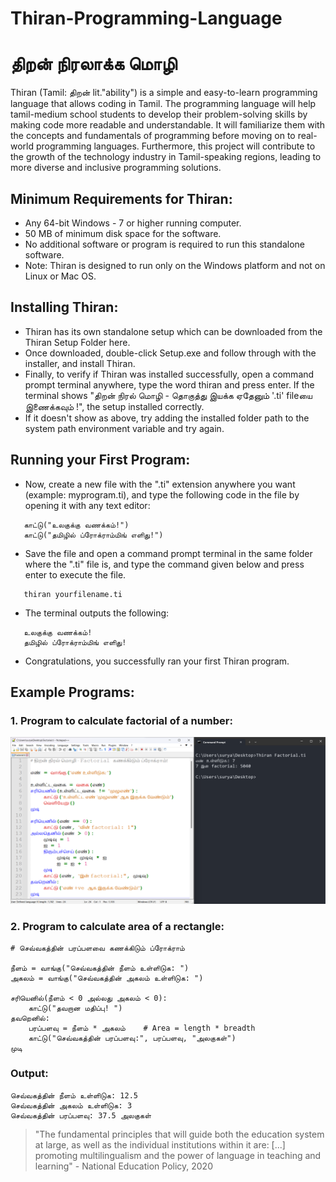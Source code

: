 # Thiran-Programming-Language
<h1> திறன் நிரலாக்க மொழி </h1>
Thiran (Tamil: திறன் lit."ability") is a simple and easy-to-learn programming language that allows coding in Tamil. The programming language will help tamil-medium school students to develop their problem-solving skills by making code more readable and understandable. It will familiarize them with the concepts and fundamentals of programming before moving on to real-world programming languages. Furthermore, this project will contribute to the growth of the technology industry in Tamil-speaking regions, leading to more diverse and inclusive programming solutions.

## Minimum Requirements for Thiran:
 - Any 64-bit Windows - 7 or higher running computer.
 - 50 MB of minimum disk space for the software.
 - No additional software or program is required to run this standalone software.
 - Note: Thiran is designed to run only on the Windows platform and not on Linux or Mac OS.
## Installing Thiran:
 - Thiran has its own standalone setup which can be downloaded from the Thiran Setup Folder here.
 - Once downloaded, double-click Setup.exe and follow through with the installer, and install Thiran.
 - Finally, to verify if Thiran was installed successfully, open a command prompt terminal anywhere, type the word thiran and press enter. If the terminal shows "திறன் நிரல் மொழி - தொகுத்து  இயக்க ஏதேனும் '.ti' fileயை இணைக்கவும் !", the setup installed correctly.
 - If it doesn't show as above, try adding the installed folder path to the system path environment variable and try again.
## Running your First Program:
 - Now, create a new file with the ".ti" extension anywhere you want (example: myprogram.ti), and type the following code in the file by opening it with any text editor:
 ```
    காட்டு("உலகுக்கு வணக்கம்!")
    காட்டு("தமிழில் ப்ரோக்ராம்மிங் எளிது!")
 ```
 - Save the file and open a command prompt terminal in the same folder where the ".ti" file is, and type the command given below and press enter to execute the file.
 ```
    thiran yourfilename.ti
 ```
 - The terminal outputs the following:
 ```
    உலகுக்கு வணக்கம்!
    தமிழில் ப்ரோக்ராம்மிங் எளிது!
 ```
 - Congratulations, you successfully ran your first Thiran program.

## Example Programs:
### 1. Program to calculate factorial of a number:
![alt text](https://github.com/Surya-NarayananS/Thiran-Programming-Language/blob/efd4813b2562118ebfbe59df3ed529f17ef05fd9/Example%20Program.png)

### 2. Program to calculate area of a rectangle:
```
# செவ்வகத்தின் பரப்பளவை கணக்கிடும் ப்ரோக்ராம்

நீளம் = வாங்கு("செவ்வகத்தின் நீளம் உள்ளிடுக: ")
அகலம் = வாங்கு("செவ்வகத்தின் அகலம் உள்ளிடுக: ")

சரியெனில்(நீளம் < 0 அல்லது அகலம் < 0):
    காட்டு("தவறான மதிப்பு! ")
தவறெனில்:
    பரப்பளவு = நீளம் * அகலம்    # Area = length * breadth
    காட்டு("செவ்வகத்தின் பரப்பளவு:", பரப்பளவு, "அலகுகள்")
முடி
```
### Output:
```
செவ்வகத்தின் நீளம் உள்ளிடுக: 12.5
செவ்வகத்தின் அகலம் உள்ளிடுக: 3
செவ்வகத்தின் பரப்பளவு: 37.5 அலகுகள்
```
> "The fundamental principles that will guide both the education system at large, as well as the individual institutions within it are: [...] promoting multilingualism and the power of language in teaching and learning" - National Education Policy, 2020
